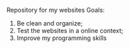 Repository for my websites
Goals:
1. Be clean and organize;
2. Test the websites in a online context;
3. Improve my programming skills
   
